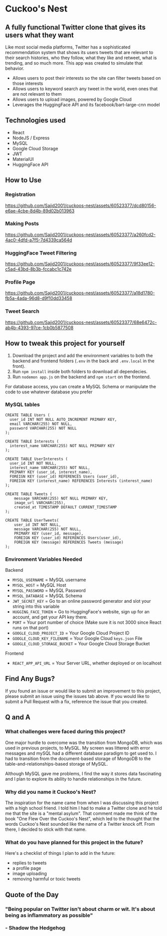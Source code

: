 # Cuckoo's Nest
## A fully functional Twitter clone that gives its users what they want

Like most social media platforms, Twitter has a sophisticated recommendation system that shows its users tweets that are relevant to their search histories, who they follow, what they like and retweet, what is trending, and so much more. This app was created to simulate that behavior.

* Allows users to post their interests so the site can filter tweets based on those interests
* Allows users to keyword search any tweet in the world, even ones that are not relevant to them
* Allows users to upload images, powered by Google Cloud
* Leverages the HuggingFace API and its facebook/bart-large-cnn model

## Technologies used
* React
* NodeJS / Express
* MySQL
* Google Cloud Storage
* JWT
* MaterialUI
* HuggingFace API

## How to Use

### Registration

https://github.com/Sajid2001/cuckoos-nest/assets/60523377/dcd80156-e6ae-4cbe-8d4b-89d02b013963

### Making Posts

https://github.com/Sajid2001/cuckoos-nest/assets/60523377/a260fcd2-4ac0-4dfd-a7f5-7d4339ca564d

### HuggingFace Tweet Filtering

https://github.com/Sajid2001/cuckoos-nest/assets/60523377/9f33ee12-c5ad-43bd-8b3b-fccabc1c742e

### Profile Page

https://github.com/Sajid2001/cuckoos-nest/assets/60523377/a18d1780-fb5a-4ada-96d8-d9f10dd33458

### Tweet Search

https://github.com/Sajid2001/cuckoos-nest/assets/60523377/68e6472c-ab4b-4393-97ce-1cb0b5877508

## How to tweak this project for yourself
1. Download the project and add the environment variables to both the backend and frontend folders (```.env``` in the back and ```.env.local``` in the front).
2. Run ```npm install``` inside both folders to download all dependecies.
3. Run ```nodemon app.js``` on the backend and ```npm start``` on the frontend.

For database access, you can create a MySQL Schema or manipulate the code to use whatever database you prefer

### MySQL tables
```
CREATE TABLE Users (
  user_id INT NOT NULL AUTO_INCREMENT PRIMARY KEY,
  email VARCHAR(255) NOT NULL,
  password VARCHAR(255) NOT NULL
);

CREATE TABLE Interests (
  interest_name VARCHAR(255) NOT NULL PRIMARY KEY
);

CREATE TABLE UserInterests (
  user_id INT NOT NULL,
  interest_name VARCHAR(255) NOT NULL,
  PRIMARY KEY (user_id, interest_name),
  FOREIGN KEY (user_id) REFERENCES Users (user_id),
  FOREIGN KEY (interest_name) REFERENCES Interests (interest_name)
);

CREATE TABLE Tweets (
    message VARCHAR(255) NOT NULL PRIMARY KEY,
    image_url VARCHAR(255),
    created_at TIMESTAMP DEFAULT CURRENT_TIMESTAMP
);

CREATE TABLE UserTweets(
    user_id INT NOT NULL,
    message VARCHAR(255) NOT NULL,
    PRIMARY KEY (user_id, message),
    FOREIGN KEY (user_id) REFERENCES Users(user_id),
    FOREIGN KEY (message) REFERENCES Tweets (message)
);
```

### Environment Variables Needed

Backend
* ```MYSQL_USERNAME``` = MySQL username
* ```MYSQL_HOST``` = MySQL Host
* ```MYSQL_PASSWORD``` = MySQL Password
* ```MYSQL_DATABASE``` = MySQL Schema
* ```JWT_SECRET_KEY``` = Go to an online password generator and slot your string into this variable
* ```HUGGING_FACE_TOKEN``` = Go to HuggingFace's website, sign up for an account, and get your API key there.
* ```PORT``` = Your port number of choice (Make sure it is not 3000 since React runs on that port)
* ```GOOGLE_CLOUD_PROJECT_ID``` = Your Google Cloud Project ID
* ```GOOGLE_CLOUD_KEY_FILENAME``` = Your Google Cloud ```keys.json``` File
* ```GOOGLE_CLOUD_STORAGE_BUCKET``` = Your Google Cloud Storage Bucket

Frontend
* ```REACT_APP_API_URL``` = Your Server URL, whether deployed or on localhost

## Find Any Bugs?

If you found an issue or would like to submit an improvement to this project, please submit an issue using the issues tab above. If you would like to submit a Pull Request with a fix, reference the issue that you created.

## Q and A

### What challenges were faced during this project?

One major hurdle to overcome was the transition from MongoDB, which was used in previous projects, to MySQL. My screen was littered with error messages and mySQL had a different database paradigm to get used to. I had to transition from the document-based storage of MongoDB to the table-and-relationships-based storage of MySQL.

Although MySQL gave me problems, I find the way it stores data fascinating and I plan to explore its ability to handle relationships in the future.

### Why did you name it Cuckoo's Nest?

The inspiration for the name came from when I was discussing this project with a high school friend. I told him I had to make a Twitter clone and he told me that the site is a "mental asylum". That comment made me think of the book "One Flew Over the Cuckoo's Nest", which led to the thought that the words Cuckoo's Nest sounded like the name of a Twitter knock off. From there, I decided to stick with that name.

### What do you have planned for this project in the future?

Here's a checklist of things I plan to add in the future: 
* replies to tweets
* a profile page
* image uploading
* removing harmful or toxic tweets

## Quote of the Day 
### "Being popular on Twitter isn't about charm or wit. It's about being as inflammatory as possible" <br /><br /> - Shadow the Hedgehog



